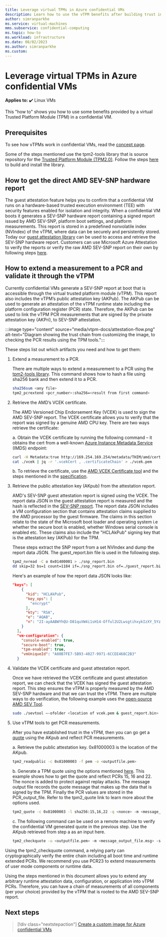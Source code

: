 ```yaml
---
title: Leverage virtual TPMs in Azure confidential VMs
description: Learn how to use the vTPM benefits after building trust in a confidential VM.
author: simranparkhe
ms.service: virtual-machines
mms.subservice: confidential-computing
ms.topic: how-to
ms.workload: infrastructure
ms.date: 08/02/2023
ms.author: simranparkhe
ms.custom:
---
```


# Leverage virtual TPMs in Azure confidential VMs

**Applies to:** :heavy_check_mark: Linux VMs

This "how to" shows you how to use some benefits provided by a virtual Trusted Platform Module (TPM) in a confidential VM. 

## Prerequisites

To see how vTPMs work in confidential VMs, read the [concept page](virtual-tpms-in-azure-confidential-vm.md).

Some of the steps mentioned use the tpm2-tools library that is source repository for the [Trusted Platform Module (TPM2.0)](https://github.com/tpm2-software/tpm2-tools). Follow the steps [here](https://github.com/tpm2-software/tpm2-tss/blob/master/INSTALL.md) to build and install the library.

## How to get the direct AMD SEV-SNP hardware report

The guest attestation feature helps you to confirm that a confidential VM runs on a hardware-based trusted execution environment (TEE) with security features enabled for isolation and integrity. When a confidential VM boots it generates a SEV-SNP hardware report containing a signed report issued by AMD SEV-SNP, platform boot settings, and platform measurements. This report is stored in a predefined nonvolatile index (NVIndex) of the vTPM, where data can be securely and persistently stored. Today our [guest attestation library](https://github.com/Azure/confidential-computing-cvm-guest-attestation) can be used to access and retrieve the SEV-SNP hardware report.  Customers can use Microsoft Azure Attestation to verify the reports or verify the raw AMD SEV-SNP report on their own by following steps [here](https://github.com/Azure/confidential-computing-cvm-guest-attestation/blob/main/cvm-guest-attestation.md#linux). 

## How to extend a measurement to a PCR and validate it through the vTPM

Currently confidential VMs generate a SEV-SNP report at boot that is accessible through the virtual trusted platform module (vTPM). This report also includes the vTPM’s public attestation key (AKPub). The AKPub can be used to generate an attestation of the vTPM runtime state including the platform configuration register (PCR) state. Therefore, the AKPub can be used to link the vTPM PCR measurements that are signed by the private attestation key (AKPri), to SEV-SNP attestation.

:::image type="content" source="media/vtpm-docs/attestation-flow.png" alt-text="Diagram showing the trust chain from customizing the image, to checking the PCR results using the TPM tools.":::

These steps list out which artifacts you need and how to get them:

1. Extend a measurement to a PCR.

    There are multiple ways to extend a measurement to a PCR using the [tpm2-tools library](https://github.com/tpm2-software/tpm2-tools).
	This command shows how to hash a file using sha256 bank and then extend it to a PCR.
    ```bash
    sha256sum <any file>
    tpm2_pcrextend <pcr_number>:sha256=<result from first command>
    ```
2. Retrieve the AMD’s VCEK certificate. 

    The AMD Versioned Chip Endorsement Key (VCEK) is used to sign the AMD SEV-SNP report. The VCEK certificate allows you to verify that the report was signed by a genuine AMD CPU key. There are two ways retrieve the certificate:

    a.	Obtain the VCEK certificate by running the following command – it obtains the cert from a well-known [Azure Instance Metadata Service](/azure/virtual-machines/instance-metadata-service) (IMDS) endpoint: 
    ```bash
    curl -H Metadata:true http://169.254.169.254/metadata/THIM/amd/certification > vcek
    cat ./vcek | jq -r '.vcekCert , .certificateChain' > ./vcek.pem
    ```
    b.	To retrieve the certificate, use the [AMD VCEK Certificate tool](https://kdsintf.amd.com/vcek/) and the steps mentioned in the [specification](https://www.amd.com/system/files/TechDocs/57230.pdf).

3. Retrieve the public attestation key (AKpub) from the attestation report.

   AMD's SEV-SNP guest attestation report is signed using the VCEK. The report data JSON in the guest attestation report is measured and the hash is reflected in the [SEV-SNP report](https://www.amd.com/system/files/TechDocs/56860.pdf). The report data JSON includes a VM configuration section that contains attestation claims supplied to the AMD processor by the guest firmware. The claims in this section relate to the state of the Microsoft boot loader and operating system i.e whether the secure boot is enabled, whether Windows serial console is enabled etc. These claims also include the "HCLAkPub" signing key that is the attestation key (AKPub) for the TPM.

    These steps extract the SNP report from a set NVIndex and dump the report data JSON. The guest_report.bin file is used in the following step. 

     ```bash
    tpm2_nvread -C o 0x01400001 > ./snp_report.bin
    dd skip=32 bs=1 count=1184 if=./snp_report.bin of=./guest_report.bin
    ```
    Here's an example of how the report data JSON looks like:

    ```JSON
    "keys": [
        {
          "kid": "HCLAkPub",
          "key_ops": [
            "encrypt"
          ],
          "kty": "RSA",
          "e": "AQAB",
          "n": "2I-ayAABWYhQU-D81quVW4i1sH14-Offul2U2LwsgtihxykIzXY_5YzQAY4e56GMZSpm5r6telRr5rnFJa8iklzol7ecYZEX1nc1WK51a68E2kZNyomFVSIlDPJCn14NpRoxuipIfhe16zWVYZ8dpYbpelyzHZZpskdBLnUKldffUYliWSXLBpjPb89VV0FYxKPi_bSGviBXWOiRtcITRcXfpjlfD3DgZqlK4gj11RChqaEYG_GAPlxceu5h1pusgLuPEULWzvkKuGw7j8ZrxdYEUNB-uHU0nxuQvYxtksPs3zX6ELcV2GjwJupzYUUAu95OQUGI-soDWKvIXM4epw"
        }
      ],
      "vm-configuration": {
        "console-enabled": true,
        "secure-boot": true,
        "tpm-enabled": true,
        "vmUniqueId": "A80B7FE7-5B93-4027-9971-6CCEE468C2B3"
      }
    ```
4. Validate the VCEK certificate and guest attestation report. 

    Once we have retrieved the VCEK certificate and guest attestation report, we can check that the VCEK has signed the guest attestation report. This step ensures the vTPM is properly measured by the AMD SEV-SNP hardware and that we can trust the vTPM.  There are multiple ways to do verification, the following example uses the [open-source AMD SEV Tool](https://github.com/AMDESE/sev-tool).

    ```bash
    sudo ./sevtool –-ofolder <location of vcek.pem & guest_report.bin> --validate_guest_report
    ```
5. Use vTPM tools to get PCR measurements.

    After you have established trust in the vTPM, then you can go get a [quote](https://tpm2-tools.readthedocs.io/en/latest/man/tpm2_quote.1/) using the AKpub and reflect PCR measurements.

    a. Retrieve the public attestation key. 0x81000003 is the location of the AKpub.
    ```bash
	tpm2_readpublic -c 0x81000003 -f pem -o <outputfile.pem>
    ```
    b. Generate a TPM quote using the options mentioned [here](https://tpm2-tools.readthedocs.io/en/latest/man/tpm2_quote.1/#options). This example shows how to get the quote and reflect PCRs 15, 16 and 22. The nonce is added to protect against replay attacks. The message output file records the quote message that makes up the data that is signed by the TPM. Finally the PCR values are stored in the PCR_output_file. Refer to the tpm2_quote link to learn more about the options used.
    ```bash
    tpm2_quote -c 0x81000003 -l sha256:15,16,22 -q <nonce> -m <message_output_file.msg> -s <signature_output_file.sig> -o <PCR_output_file.pcrs> -g sha256  
    ```
    c. The following command can be used on a remote machine to verify the confidential VM generated quote in the previous step. Use the AKpub retrieved from step a as an input here. 
    ```bash
    tpm2_checkquote -u <outputfile.pem> -m <message_output_file.msg> -s <signature_output_file.sig> -f <PCR_output_file.pcrs> -g sha256 -q <nonce>
    ```

Using the tpm2_checkquote command, a relying party can cryptographically verify the entire chain including all boot time and runtime extended PCRs. We recommend you use PCR23 to extend measurements of user mode components or runtime data.

Using the steps mentioned in this document allows you to extend any arbitrary runtime attestation data, configuration, or application into vTPM PCRs. Therefore, you can have a chain of measurements of all components (per your choice) provided by the vTPM that is rooted to the AMD SEV-SNP report.

## Next steps

> [!div class="nextstepaction"]
> [Create a custom image for Azure confidential VMs](how-to-create-custom-image-confidential-vm.md)
